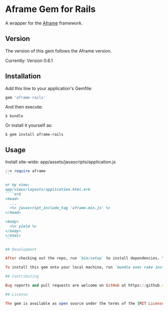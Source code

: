 # Aframe Gem for Rails

A wrapper for the [Aframe](https://aframe.io/ "Aframe") framework.

## Version

The version of this gem follows the Aframe version.

Currently: Version 0.6.1

## Installation

Add this line to your application's Gemfile:

```ruby
gem 'aframe-rails'
```

And then execute:

    $ bundle

Or install it yourself as:

    $ gem install aframe-rails

## Usage

Install site-wide:
app/assets/javascripts/application.js
````ruby
//= require aframe
```

or by view:
app/views/layouts/application.html.erb
````erb
<head>
  ...
  <%= javascript_include_tag 'aframe.min.js' %>
</head>

<body>
  <%= yield %>
</body>
</html>
```

## Development

After checking out the repo, run `bin/setup` to install dependencies. You can also run `bin/console` for an interactive prompt that will allow you to experiment.

To install this gem onto your local machine, run `bundle exec rake install`. To release a new version, update the version number in `version.rb`, and then run `bundle exec rake release`, which will create a git tag for the version, push git commits and tags, and push the `.gem` file to [rubygems.org](https://rubygems.org).

## Contributing

Bug reports and pull requests are welcome on GitHub at https://github.com/[USERNAME]/aframe-rails.

## License

The gem is available as open source under the terms of the [MIT License](http://opensource.org/licenses/MIT).
